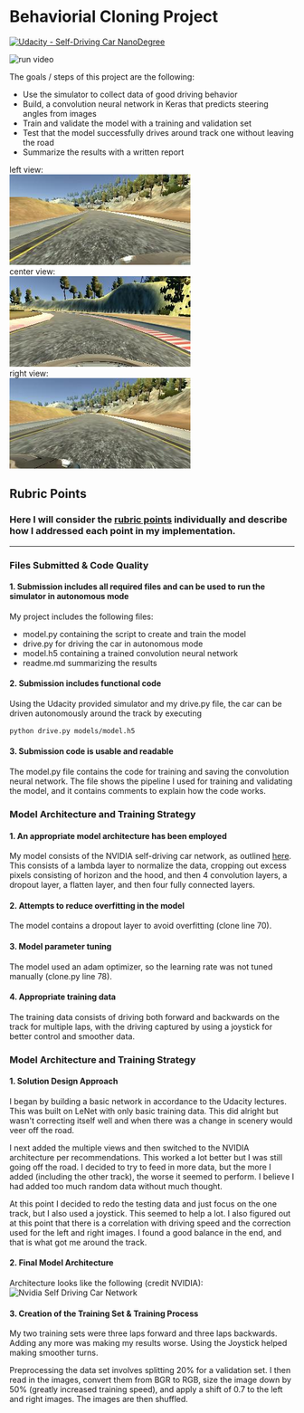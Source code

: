 # Behaviorial Cloning Project

[![Udacity - Self-Driving Car NanoDegree](https://s3.amazonaws.com/udacity-sdc/github/shield-carnd.svg)](http://www.udacity.com/drive)

![run video](run1.gif)

The goals / steps of this project are the following:
* Use the simulator to collect data of good driving behavior
* Build, a convolution neural network in Keras that predicts steering angles from images
* Train and validate the model with a training and validation set
* Test that the model successfully drives around track one without leaving the road
* Summarize the results with a written report

left view:  
![left view](img_examples/left.jpg)  
center view:  
![center view](img_examples/center.jpg)  
right view:  
![right view](img_examples/right.jpg)

## Rubric Points
### Here I will consider the [rubric points](https://review.udacity.com/#!/rubrics/432/view) individually and describe how I addressed each point in my implementation.  

---
### Files Submitted & Code Quality

#### 1. Submission includes all required files and can be used to run the simulator in autonomous mode

My project includes the following files:
* model.py containing the script to create and train the model
* drive.py for driving the car in autonomous mode
* model.h5 containing a trained convolution neural network 
* readme.md summarizing the results

#### 2. Submission includes functional code
Using the Udacity provided simulator and my drive.py file, the car can be driven autonomously around the track by executing 
```sh
python drive.py models/model.h5
```

#### 3. Submission code is usable and readable

The model.py file contains the code for training and saving the convolution neural network. The file shows the pipeline I used for training and validating the model, and it contains comments to explain how the code works.

### Model Architecture and Training Strategy

#### 1. An appropriate model architecture has been employed

My model consists of the NVIDIA self-driving car network, as outlined [here](https://devblogs.nvidia.com/parallelforall/deep-learning-self-driving-cars/). This consists of a lambda layer to normalize the data, cropping out excess pixels consisting of horizon and the hood, and then 4 convolution layers, a dropout layer, a flatten layer, and then four fully connected layers.

#### 2. Attempts to reduce overfitting in the model

The model contains a dropout layer to avoid overfitting (clone line 70).

#### 3. Model parameter tuning

The model used an adam optimizer, so the learning rate was not tuned manually (clone.py line 78).

#### 4. Appropriate training data

The training data consists of driving both forward and backwards on the track for multiple laps, with the driving captured by using a joystick for better control and smoother data.

### Model Architecture and Training Strategy

#### 1. Solution Design Approach

I began by building a basic network in accordance to the Udacity lectures. This was built on LeNet with only basic training data. This did alright but wasn't correcting itself well and when there was a change in scenery would veer off the road.

I next added the multiple views and then switched to the NVIDIA architecture per recommendations. This worked a lot better but I was still going off the road. I decided to try to feed in more data, but the more I added (including the other track), the worse it seemed to perform. I believe I had added too much random data without much thought.

At this point I decided to redo the testing data and just focus on the one track, but I also used a joystick. This seemed to help a lot. I also figured out at this point that there is a correlation with driving speed and the correction used for the left and right images. I found a good balance in the end, and that is what got me around the track.

#### 2. Final Model Architecture

Architecture looks like the following (credit NVIDIA):  
![Nvidia Self Driving Car Network](https://devblogs.nvidia.com/parallelforall/wp-content/uploads/2016/08/cnn-architecture-624x890.png)

#### 3. Creation of the Training Set & Training Process

My two training sets were three laps forward and three laps backwards. Adding any more was making my results worse. Using the Joystick helped making smoother turns.

Preprocessing the data set involves splitting 20% for a validation set. I then read in the images, convert them from BGR to RGB, size the image down by 50% (greatly increased training speed), and apply a shift of 0.7 to the left and right images. The images are then shuffled.

